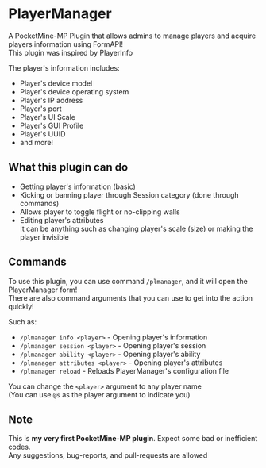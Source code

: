 # PlayerManager
A PocketMine-MP Plugin that allows admins to manage players and acquire players information using FormAPI!\
This plugin was inspired by PlayerInfo

The player's information includes:
- Player's device model
- Player's device operating system
- Player's IP address
- Player's port
- Player's UI Scale
- Player's GUI Profile
- Player's UUID
- and more!

## What this plugin can do
- Getting player's information (basic)
- Kicking or banning player through Session category (done through commands)
- Allows player to toggle flight or no-clipping walls
- Editing player's attributes\
  It can be anything such as changing player's scale (size) or making the player invisible

## Commands
To use this plugin, you can use command `/plmanager`, and it will open the PlayerManager form!\
There are also command arguments that you can use to get into the action quickly!

Such as:
- `/plmanager info <player>` - Opening player's information
- `/plmanager session <player>` - Opening player's session
- `/plmanager ability <player>` - Opening player's ability
- `/plmanager attributes <player>` - Opening player's attributes
- `/plmanager reload` - Reloads PlayerManager's configuration file

You can change the `<player>` argument to any player name\
(You can use `@s` as the player argument to indicate you)

## Note
This is **my very first PocketMine-MP plugin**. Expect some bad or inefficient codes.\
Any suggestions, bug-reports, and pull-requests are allowed
